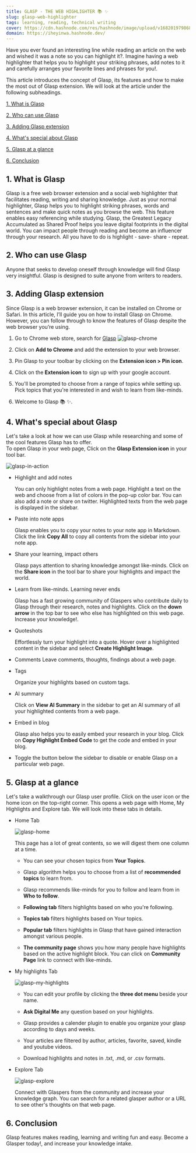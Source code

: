 ```yaml
---
title: GLASP - THE WEB HIGHLIGHTER 📚 ✨
slug: glasp-web-highlighter
tags: learning, reading, technical writing
cover: https://cdn.hashnode.com/res/hashnode/image/upload/v1682019798680/Ag3aPJJUy.webp?auto=format
domain: https://iheyinwa.hashnode.dev/
---
```


<!-- ![glasp-hero](images/glaspHero.webp) -->
<!-- # GLASP: THE WEB HIGHLIGHTER 📚 ✨ -->

Have you ever found an interesting line while reading an article on the web and wished it was a note so you can highlight it?. Imagine having a web highlighter that helps you to highlight your striking phrases, add notes to it and carefully arranges your favorite lines and phrases for you!. 

This article introduces the concept of Glasp, its features and how to make the most out of Glasp extension. We will look at the article under the following subheadings. 

  [1. What is Glasp](#1-what-is-glasp)

  [2. Who can use Glasp](#2-who-can-use-glasp)

  [3. Adding Glasp extension](#3-adding-glasp-extension)

  [4. What's special about Glasp](#4-whats-special-about-glasp)

  [5. Glasp at a glance](#5-glasp-at-a-glance)

  [6. Conclusion](#6-conclusion)

## 1. What is Glasp

Glasp is a free web browser extension and a social web highlighter that facilitates reading, writing and sharing knowledge. Just as your normal highlighter, Glasp helps you to highlight striking phrases, words and sentences and make quick notes as you browse the web. This feature enables easy referencing while studying. Glasp, the Greatest Legacy Accumulated as Shared Proof  helps you leave digital footprints in the digital world. You can impact people through reading and become an influencer through your research. 
All you have to do is highlight - save- share - repeat.

## 2. Who can use Glasp

 Anyone that seeks to develop oneself through knowledge will find Glasp very insightful. Glasp is designed to suite anyone from writers to readers.

## 3. Adding Glasp extension

Since Glasp is a web browser extension, it can be installed on Chrome or Safari. In this article, I’ll guide you on how to install Glasp on Chrome. However, you can follow through to know the features of Glasp despite the web browser you’re using. 

  1. Go to Chrome web store, search for [Glasp](https://chrome.google.com/webstore/detail/glasp-social-web-highligh/blillmbchncajnhkjfdnincfndboieik)
    ![glasp-chrome](images/glaspChrome.png)

  2. Click on **Add to Chrome** and add the extension to your web browser.
   
  3. Pin Glasp to your toolbar by clicking on the **Extension icon > Pin icon**. 
   
  4. Click on the **Extension icon** to sign up with your google account.
   
  5. You'll be prompted to choose from a range of topics while setting up. Pick topics that you're interested in and wish to learn from like-minds.
   
  6. Welcome to Glasp 📚 ✨.

## 4. What's special about Glasp

Let's take a look at how we can use Glasp while researching and some of the cool features Glasp has to offer.  
To open Glasp in your web page, Click on the **Glasp Extension icon** in your tool bar. 

![glasp-in-action](images/glaspInAction.png)

- Highlight and add notes 

  You can only highlight notes from a web page. Highlight a text on the web and choose from a list of colors in the pop-up color bar. You can also add a note or share on twitter.  Highlighted texts from the web page is displayed in the sidebar. 

- Paste into note apps

  Glasp enables you to copy your notes to your note app in Markdown. Click the link **Copy All** to copy all contents from the sidebar into your note app.

- Share your learning, impact others
  
  Glasp pays attention to sharing knowledge amongst like-minds. Click on the **Share icon** in the tool bar to share your highlights and impact the world. 

- Learn from like-minds. Learning never ends
  
  Glasp has a fast growing community of Glaspers who contribute daily to Glasp through their research, notes and highlights. Click on the **down arrow** in the top bar to see who else has highlighted on this web page. Increase your knowledge!. 

- Quoteshots

  Effortlessly turn your highlight into a quote. Hover over a highlighted content in the sidebar and select **Create Highlight Image**. 

- Comments
  Leave comments, thoughts, findings about a web page. 
  
- Tags
  
  Organize your highlights based on custom tags.

- AI summary

  Click on **View AI Summary** in the sidebar to get an AI summary of all your highlighted contents from a web page.

- Embed in blog

  Glasp also helps you to easily embed your research in your blog. Click on **Copy Highlight Embed Code** to get the code and embed in your blog. 

- Toggle the button below the sidebar to disable or enable Glasp on a particular web page. 
  
## 5. Glasp at a glance

  Let's take a walkthrough our Glasp user profile. Click on the user icon or the home icon on the top-right corner. This opens a web page with Home, My Highlights and Explore tab. We will look into these tabs in details. 

- Home Tab 

  ![glasp-home](images/glaspHome.png)

  This page has a lot of great contents, so we will digest them one column at a time. 

    - You can see your chosen topics from **Your Topics**.

    - Glasp algorithm helps you to choose from a list of **recommended topics** to learn from.
  
    - Glasp recommends like-minds for you to follow and learn from in **Who to follow**.
  
    - **Following tab** filters highlights based on who you're following.
  
    - **Topics tab** filters highlights based on Your topics.

    - **Popular tab** filters highlights in Glasp that have gained interaction amongst various people. 

    - **The community page** shows you how many people have highlights based on the active highlight block. You can click on **Community Page** link to connect with like-minds. 
  
- My highlights Tab
  
  ![glasp-my-highlights](images/glaspMyHighlightpage.png)

    - You can edit your profile by clicking the **three dot menu** beside your name.
   
    - **Ask Digital Me** any question based on your highlights. 
  
    - Glasp provides a calender plugin to enable you organize your glasp according to days and weeks. 
  
    - Your articles are filtered by author, articles, favorite, saved, kindle and youtube videos.
  
    - Download highlights and notes in .txt, .md, or .csv formats.

- Explore Tab
  
  ![glasp-explore](images/glaspExplore.png)

  Connect with Glaspers from the community and increase your knowledge graph. You can search for a related glasper author or a URL to see other's thoughts on that web page. 
  
## 6. Conclusion

Glasp features makes reading, learning and writing fun and easy. Become a Glasper today!, and increase your knowledge intake. 
